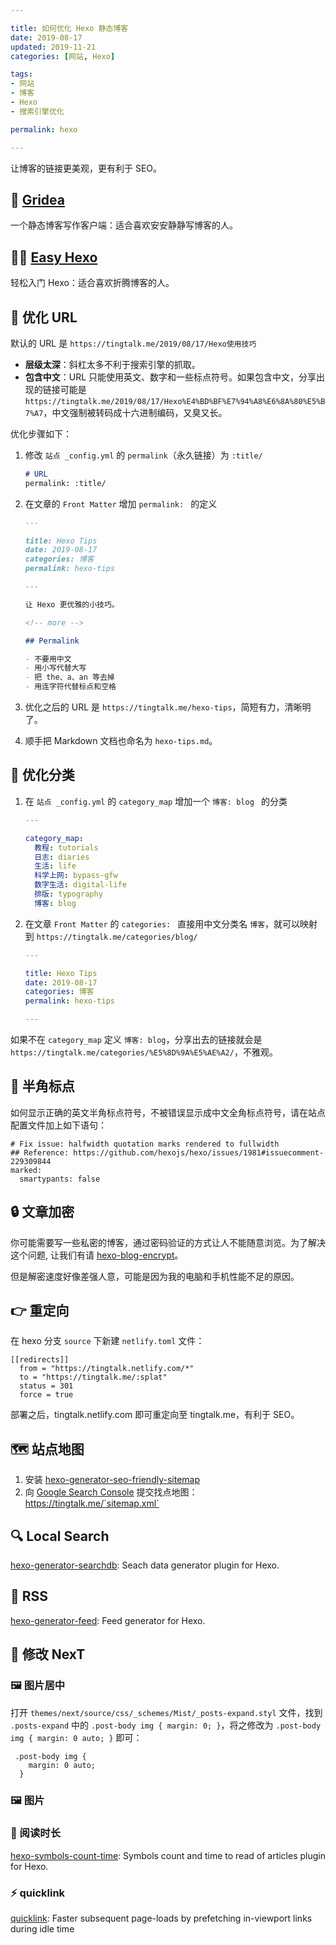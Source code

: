 ```yaml
---

title: 如何优化 Hexo 静态博客  
date: 2019-08-17  
updated: 2019-11-21
categories: [网站, Hexo]

tags: 
- 网站
- 博客
- Hexo
- 搜索引擎优化

permalink: hexo  

---
```


让博客的链接更美观，更有利于 SEO。

<!-- more -->



## 🍊 [Gridea](https://gridea.dev/)

一个静态博客写作客户端：适合喜欢安安静静写博客的人。



## 👨‍💻 [Easy Hexo](https://easyhexo.com/)

轻松入门 Hexo：适合喜欢折腾博客的人。




## 🔧 优化 URL

默认的 URL 是 `https://tingtalk.me/2019/08/17/Hexo使用技巧`

- **层级太深**：斜杠太多不利于搜索引擎的抓取。
- **包含中文**：URL 只能使用英文、数字和一些标点符号。如果包含中文，分享出现的链接可能是 `https://tingtalk.me/2019/08/17/Hexo%E4%BD%BF%E7%94%A8%E6%8A%80%E5%B7%A7`，中文强制被转码成十六进制编码，又臭又长。

优化步骤如下：

1. 修改 `站点 _config.yml` 的 `permalink`（永久链接）为 `:title/`

    ```markdown
    # URL
    permalink: :title/ 
    ```

2. 在文章的 `Front Matter` 增加 `permalink: ` 的定义

    ```markdown
    ---
    
    title: Hexo Tips  
    date: 2019-08-17  
    categories: 博客  
    permalink: hexo-tips   
    
    ---
    
    让 Hexo 更优雅的小技巧。
    
    <!-- more -->
    
    ## Permalink 
    
    - 不要用中文
    - 用小写代替大写
    - 把 the、a、an 等去掉
    - 用连字符代替标点和空格
    
    ```

3. 优化之后的 URL 是 `https://tingtalk.me/hexo-tips`，简短有力，清晰明了。
4. 顺手把 Markdown 文档也命名为 `hexo-tips.md`。



## 🔧 优化分类


1. 在 `站点 _config.yml` 的 `category_map` 增加一个 `博客: blog ` 的分类

    ```yaml
    ---
    
    category_map:
      教程: tutorials
      日志: diaries
      生活: life
      科学上网: bypass-gfw
      数字生活: digital-life
      排版: typography
      博客: blog
    ```
    
2. 在文章 `Front Matter` 的 `categories: ` 直接用中文分类名 `博客`，就可以映射到 `https://tingtalk.me/categories/blog/`

    ```yaml
    ---
    
    title: Hexo Tips  
    date: 2019-08-17  
    categories: 博客  
    permalink: hexo-tips   
    
    ---
    
    ```

如果不在 `category_map` 定义 `博客: blog`，分享出去的链接就会是 `https://tingtalk.me/categories/%E5%8D%9A%E5%AE%A2/`，不雅观。


## 🐞 半角标点

如何显示正确的英文半角标点符号，不被错误显示成中文全角标点符号，请在站点配置文件加上如下语句：

```
# Fix issue: halfwidth quotation marks rendered to fullwidth
## Reference: https://github.com/hexojs/hexo/issues/1981#issuecomment-229309844
marked:
  smartypants: false
```


## 🔒 文章加密

你可能需要写一些私密的博客，通过密码验证的方式让人不能随意浏览。为了解决这个问题, 让我们有请 [hexo-blog-encrypt](https://github.com/MikeCoder/hexo-blog-encrypt/blob/master/ReadMe.zh.md)。

但是解密速度好像差强人意，可能是因为我的电脑和手机性能不足的原因。

## 👉 重定向

在 hexo 分支 `source` 下新建 `netlify.toml` 文件：

```
[[redirects]]
  from = "https://tingtalk.netlify.com/*"
  to = "https://tingtalk.me/:splat"
  status = 301
  force = true
```

部署之后，tingtalk.netlify.com 即可重定向至 tingtalk.me，有利于 SEO。

## 🗺️ 站点地图

1. 安装 [hexo-generator-seo-friendly-sitemap](https://github.com/ludoviclefevre/hexo-generator-seo-friendly-sitemap)
2. 向 [Google Search Console](https://search.google.com/search-console/) 提交找点地图：https://tingtalk.me/`sitemap.xml`


## 🔍 Local Search

[hexo-generator-searchdb](https://github.com/theme-next/hexo-generator-searchdb): Seach data generator plugin for Hexo.


## 📰 RSS

[hexo-generator-feed](https://github.com/hexojs/hexo-generator-feed): Feed generator for Hexo.


## 💚 修改 NexT

### 🖼️ 图片居中

打开 `themes/next/source/css/_schemes/Mist/_posts-expand.styl` 文件，找到 `.posts-expand` 中的 `.post-body img { margin: 0; }`，将之修改为 `.post-body img { margin: 0 auto; }` 即可：

```
 .post-body img {
    margin: 0 auto;
  }

```



### 🖼️ 图片





### 📖 阅读时长 

[hexo-symbols-count-time](https://github.com/theme-next/hexo-symbols-count-time): Symbols count and time to read of articles plugin for Hexo.


### ⚡️ quicklink

[quicklink](https://github.com/GoogleChromeLabs/quicklink): Faster subsequent page-loads by prefetching in-viewport links during idle time

